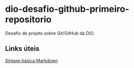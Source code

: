 # dio-desafio-github-primeiro-repositorio
Desafio de projeto sobre Git/GitHub da DIO.
## Links úteis
[Sintaxe básica Markdown](https://www.markdownguide.org/)
